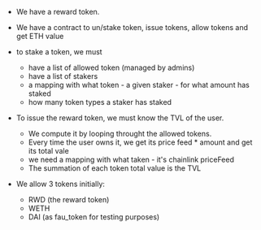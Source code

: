 - We have a reward token.
- We have a contract to un/stake token, issue tokens, allow tokens and get ETH value

- to stake a token, we must
    - have a list of allowed token (managed by admins)
    - have a list of stakers
    - a mapping with what token - a given staker - for what amount has staked
    - how many token types a staker has staked

- To issue the reward token, we must know the TVL of the user.
    - We compute it by looping throught the allowed tokens.
    - Every time the user owns it, we get its price feed * amount and get its total vale
    - we need a mapping with what taken - it's chainlink priceFeed
    - The summation of each token total value is the TVL

- We allow 3 tokens initially:
    - RWD (the reward token)
    - WETH
    - DAI (as fau_token for testing purposes)